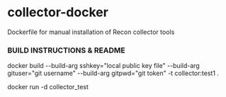 # collector-docker
Dockerfile for manual installation of Recon collector tools


### BUILD INSTRUCTIONS & README
 docker build --build-arg sshkey="local public key file" --build-arg gituser="git username" --build-arg gitpwd="git token" -t collector:test1 .
 
 docker run -d collector_test
